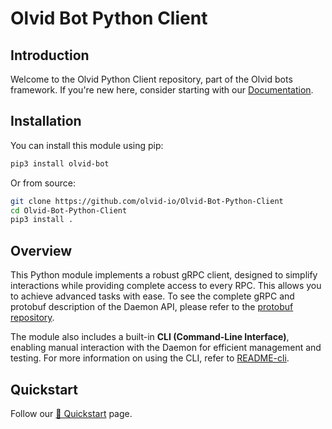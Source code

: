 # **Olvid Bot Python Client**

## Introduction
Welcome to the Olvid Python Client repository, part of the Olvid bots framework. 
If you're new here, consider starting with our [Documentation](https://doc.bot.olvid.io).

## Installation

You can install this module using pip:

```bash
pip3 install olvid-bot
```

Or from source:

```bash
git clone https://github.com/olvid-io/Olvid-Bot-Python-Client
cd Olvid-Bot-Python-Client
pip3 install .
```

## Overview

This Python module implements a robust gRPC client, designed to simplify interactions while providing complete access to every RPC.
This allows you to achieve advanced tasks with ease.
To see the complete gRPC and protobuf description of the Daemon API, please refer to the [protobuf repository](https://github.com/olvid-io/Olvid-Bot-Protobuf).

The module also includes a built-in **CLI (Command-Line Interface)**, enabling manual interaction with the Daemon for efficient management and testing.
For more information on using the CLI, refer to [README-cli](./README-cli.md).

## Quickstart
Follow our [🚀 Quickstart](https://doc.bot.olvid.io/install) page.
